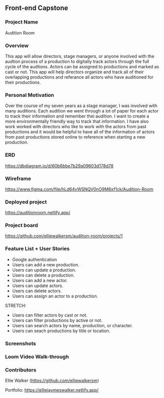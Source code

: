 ## Front-end Capstone
### Project Name
Audition Room
### Overview
This app will allow directors, stage managers, or anyone involved with the audtion process of a production to digitally track actors through the full cycle of the audtions. Actors can be assigned to productions and marked as cast or not. This app will help directors organize and track all of their overlapping productions and referance all actors who have auditioned for their productions.
### Personal Motivation
Over the course of my seven years as a stage manager, I was involved with many auditions. Each audition we went through a lot of paper for each actor to track their information and remember thei audition. I want to create a more environmentally friendly way to track that information. I have also work worked with directors who like to work with the actors from past productions and it would be helpful to have all of the information of actors from past productions stored online to reference when starting a new production.
### ERD
https://dbdiagram.io/d/60b6bbe7b29a09603d178d78
### Wireframe
https://www.figma.com/file/hLd64vWSNQV0nO9M6xf1ck/Audition-Room
### Deployed project
https://auditionroom.netlify.app/
### Project board
https://github.com/elliewalkersm/audition-room/projects/1
### Feature List + User Stories
- Google authentication
- Users can add a new production.
- Users can update a production.
- Users can delete a production.
- Users can add a new actor.
- Users can update actors.
- Users can delete actors.
- Users can assign an actor to a production.

STRETCH:
- Users can filter actors by cast or not.
- Users can filter productions by active or not.
- Users can search actors by name, production, or character.
- Users can seach productions by title or location.

### Screenshots

### Loom Video Walk-through
### Contributors
Ellie Walker (https://github.com/elliewalkersm)

Portfolio: https://elliejaymeswalker.netlify.app/
